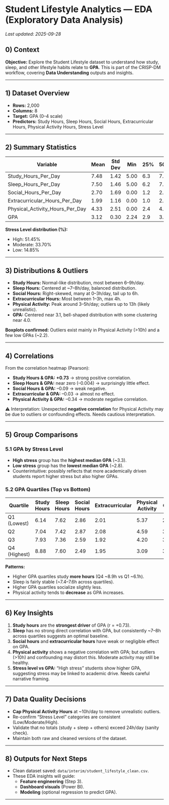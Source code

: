 # Student Lifestyle Analytics — EDA (Exploratory Data Analysis)
_Last updated: 2025-09-28_

## 0) Context
**Objective:** Explore the Student Lifestyle dataset to understand how study, sleep, and other lifestyle habits relate to **GPA**. This is part of the CRISP-DM workflow, covering **Data Understanding** outputs and insights.

---

## 1) Dataset Overview
- **Rows:** 2,000
- **Columns:** 8
- **Target:** GPA (0–4 scale)
- **Predictors:** Study Hours, Sleep Hours, Social Hours, Extracurricular Hours, Physical Activity Hours, Stress Level

---

## 2) Summary Statistics

| Variable                        | Mean   | Std Dev | Min  | 25%  | 50%  | 75%  | Max  |
|---------------------------------|--------|---------|------|------|------|------|------|
| Study_Hours_Per_Day             | 7.48   | 1.42    | 5.00 | 6.3  | 7.4  | 8.7  | 10.0 |
| Sleep_Hours_Per_Day             | 7.50   | 1.46    | 5.00 | 6.2  | 7.5  | 8.8  | 10.0 |
| Social_Hours_Per_Day            | 2.70   | 1.69    | 0.00 | 1.2  | 2.6  | 4.1  | 6.0  |
| Extracurricular_Hours_Per_Day   | 1.99   | 1.16    | 0.00 | 1.0  | 2.0  | 3.0  | 4.0  |
| Physical_Activity_Hours_Per_Day | 4.33   | 2.51    | 0.00 | 2.4  | 4.1  | 6.1  | 13.0 |
| GPA                             | 3.12   | 0.30    | 2.24 | 2.9  | 3.11 | 3.33 | 4.0  |

**Stress Level distribution (%):**
- High: 51.45%  
- Moderate: 33.70%  
- Low: 14.85%  

---

## 3) Distributions & Outliers

- **Study Hours:** Normal-like distribution, most between 6–9h/day.  
- **Sleep Hours:** Centered at ~7–8h/day, balanced distribution.  
- **Social Hours:** Right-skewed, many at 0–3h/day, tail up to 6h.  
- **Extracurricular Hours:** Most between 1–3h, max 4h.  
- **Physical Activity:** Peak around 3–5h/day; outliers up to 13h (likely unrealistic).  
- **GPA:** Centered near 3.1, bell-shaped distribution with some clustering near 4.0.  

**Boxplots confirmed:** Outliers exist mainly in Physical Activity (>10h) and a few low GPAs (~2.2).

---

## 4) Correlations

From the correlation heatmap (Pearson):  
- **Study Hours & GPA:** **+0.73** → strong positive correlation.  
- **Sleep Hours & GPA:** near zero (–0.004) → surprisingly little effect.  
- **Social Hours & GPA:** –0.09 → weak negative.  
- **Extracurricular & GPA:** –0.03 → almost no effect.  
- **Physical Activity & GPA:** –0.34 → moderate negative correlation.  

⚠️ Interpretation: Unexpected **negative correlation** for Physical Activity may be due to outliers or confounding effects. Needs cautious interpretation.

---

## 5) Group Comparisons

### 5.1 GPA by Stress Level
- **High stress** group has the **highest median GPA** (~3.3).  
- **Low stress** group has the **lowest median GPA** (~2.8).  
- Counterintuitive: possibly reflects that more academically driven students report higher stress but also higher GPAs.  

### 5.2 GPA Quartiles (Top vs Bottom)
| Quartile      | Study Hours | Sleep Hours | Social Hours | Extracurricular | Physical Activity | GPA   |
|---------------|-------------|-------------|--------------|-----------------|------------------|-------|
| Q1 (Lowest)   | 6.14        | 7.62        | 2.86         | 2.01            | 5.37             | 2.74  |
| Q2            | 7.04        | 7.42        | 2.87         | 2.08            | 4.59             | 3.02  |
| Q3            | 7.93        | 7.36        | 2.59         | 1.92            | 4.20             | 3.22  |
| Q4 (Highest)  | 8.88        | 7.60        | 2.49         | 1.95            | 3.09             | 3.51  |

**Patterns:**  
- Higher GPA quartiles study **more hours** (Q4 ~8.9h vs Q1 ~6.1h).  
- Sleep is fairly stable (~7.4–7.6h across quartiles).  
- Higher GPA quartiles socialize slightly less.  
- Physical activity tends to **decrease** as GPA increases.  

---

## 6) Key Insights

1. **Study hours** are the **strongest driver** of GPA (r = +0.73).  
2. **Sleep** has no strong direct correlation with GPA, but consistently ~7–8h across quartiles suggests an optimal baseline.  
3. **Social hours** and **extracurricular hours** have weak or negligible effect on GPA.  
4. **Physical activity** shows a negative correlation with GPA; but outliers (>10h) and confounding may distort this. Moderate activity may still be healthy.  
5. **Stress level vs GPA:** “High stress” students show higher GPA, suggesting stress may be linked to academic drive. Needs careful narrative framing.  

---

## 7) Data Quality Decisions

- **Cap Physical Activity Hours** at ~10h/day to remove unrealistic outliers.  
- Re-confirm “Stress Level” categories are consistent (Low/Moderate/High).  
- Validate that no totals (study + sleep + others) exceed 24h/day (sanity check).  
- Maintain both raw and cleaned versions of the dataset.  

---

## 8) Outputs for Next Steps
- Clean dataset saved: `data/interim/student_lifestyle_clean.csv`.  
- These EDA insights will guide:  
  - **Feature engineering** (Step 3).  
  - **Dashboard visuals** (Power BI).  
  - **Modeling** (optional regression to predict GPA).  

---
